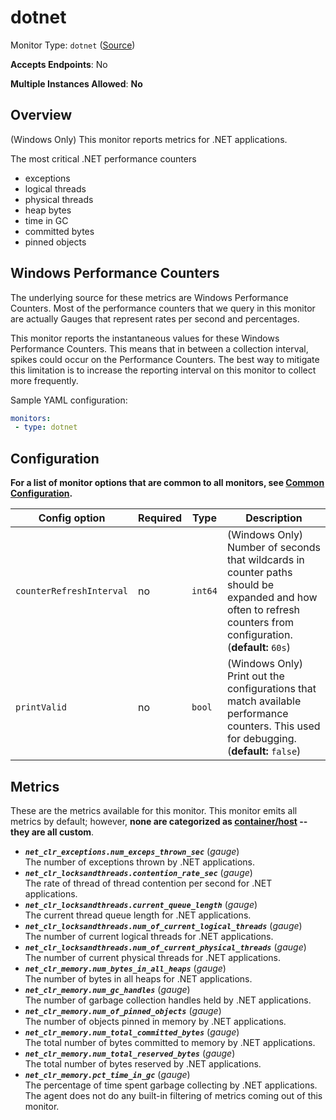 <!--- GENERATED BY gomplate from scripts/docs/monitor-page.md.tmpl --->

# dotnet

Monitor Type: `dotnet` ([Source](https://github.com/signalfx/signalfx-agent/tree/master/internal/monitors/dotnet))

**Accepts Endpoints**: No

**Multiple Instances Allowed**: **No**

## Overview

(Windows Only) This monitor reports metrics for .NET applications.

The most critical .NET performance counters
* exceptions
* logical threads
* physical threads
* heap bytes
* time in GC
* committed bytes
* pinned objects

## Windows Performance Counters
The underlying source for these metrics are Windows Performance Counters.
Most of the performance counters that we query in this monitor are actually Gauges
that represent rates per second and percentages.

This monitor reports the instantaneous values for these Windows Performance Counters.
This means that in between a collection interval, spikes could occur on the
Performance Counters.  The best way to mitigate this limitation is to increase
the reporting interval on this monitor to collect more frequently.

Sample YAML configuration:

```yaml
monitors:
 - type: dotnet
```


## Configuration

**For a list of monitor options that are common to all monitors, see [Common
Configuration](../monitor-config.md#common-configuration).**


| Config option | Required | Type | Description |
| --- | --- | --- | --- |
| `counterRefreshInterval` | no | `int64` | (Windows Only) Number of seconds that wildcards in counter paths should be expanded and how often to refresh counters from configuration. (**default:** `60s`) |
| `printValid` | no | `bool` | (Windows Only) Print out the configurations that match available performance counters.  This used for debugging. (**default:** `false`) |


## Metrics

These are the metrics available for this monitor.
This monitor emits all metrics by default; however, **none are categorized as
[container/host](https://docs.signalfx.com/en/latest/admin-guide/usage.html#about-custom-bundled-and-high-resolution-metrics)
-- they are all custom**.



 - ***`net_clr_exceptions.num_exceps_thrown_sec`*** (*gauge*)<br>    The number of exceptions thrown by .NET applications.
 - ***`net_clr_locksandthreads.contention_rate_sec`*** (*gauge*)<br>    The rate of thread of thread contention per second for .NET applications.
 - ***`net_clr_locksandthreads.current_queue_length`*** (*gauge*)<br>    The current thread queue length for .NET applications.
 - ***`net_clr_locksandthreads.num_of_current_logical_threads`*** (*gauge*)<br>    The number of current logical threads for .NET applications.
 - ***`net_clr_locksandthreads.num_of_current_physical_threads`*** (*gauge*)<br>    The number of current physical threads for .NET applications.
 - ***`net_clr_memory.num_bytes_in_all_heaps`*** (*gauge*)<br>    The number of bytes in all heaps for .NET applications.
 - ***`net_clr_memory.num_gc_handles`*** (*gauge*)<br>    The number of garbage collection handles held by .NET applications.
 - ***`net_clr_memory.num_of_pinned_objects`*** (*gauge*)<br>    The number of objects pinned in memory by .NET applications.
 - ***`net_clr_memory.num_total_committed_bytes`*** (*gauge*)<br>    The total number of bytes committed to memory by .NET applications.
 - ***`net_clr_memory.num_total_reserved_bytes`*** (*gauge*)<br>    The total number of bytes reserved by .NET applications.
 - ***`net_clr_memory.pct_time_in_gc`*** (*gauge*)<br>    The percentage of time spent garbage collecting by .NET applications.
The agent does not do any built-in filtering of metrics coming out of this
monitor.


